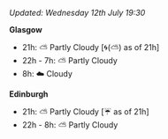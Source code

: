 *Updated: Wednesday 12th July 19:30*

**Glasgow**

* 21h: :partly_sunny: Partly Cloudy [:cyclone:(:partly_sunny:) as of 21h]
* 22h - 7h: :partly_sunny: Partly Cloudy
* 8h: :cloud: Cloudy

**Edinburgh**

* 21h: :partly_sunny: Partly Cloudy [:umbrella: as of 21h]
* 22h - 8h: :partly_sunny: Partly Cloudy
